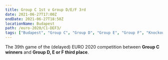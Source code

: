 ```yaml
---
title: Group C 1st v Group D/E/F 3rd
date: 2021-06-27T17:00Z
endDate: 2021-06-27T18:50Z
locationName: Budapest
path: /euro-2020/C1-DEF3/
tags: ["Budapest", "Group C", "Group D", "Group E", "Group F", "Knockout", "Group of 16", "EURO 2020"]
---
```


The 39th game of the (delayed) EURO 2020 competition between **Group C winners** and **Group D, E or F third place**.
